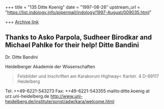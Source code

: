 +++
title = "135 Ditte Koenig"
date = "1997-08-26"
upstream_url = "https://list.indology.info/pipermail/indology/1997-August/009035.html"

+++
[Archive link](https://list.indology.info/pipermail/indology/1997-August/009035.html)

Thanks to Asko Parpola, Sudheer Birodkar and Michael Pahlke for their
help!
Ditte Bandini
-- 
Dr. Ditte Bandini

Heidelberger Akademie der Wissenschaften
>Felsbilder und Inschriften am Karakorum Highway<
Karlstr. 4  D-69117 Heidelberg

Tel: ++49-6221-543273    Fax: ++49-6221-543355
mailto:ditte.koenig at urz.uni-heidelberg.de
http://www.uni-heidelberg.de/institute/sonst/adw/kara/welcome.html




